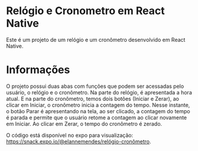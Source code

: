 # Relógio e Cronometro em React Native

 Este é um projeto de um relógio e um cronômetro desenvolvido em React Native.

 # Informações

 O projeto possui duas abas com funções que podem ser acessadas pelo usuário, o relógio e o cronômetro. Na parte do relógio, é apresentada a hora atual. E na parte do cronômetro, temos dois botões (Iniciar e Zerar), ao clicar em Iniciar, o cronômetro inicia a contagem do tempo. Nesse instante, o botão Parar é apresentando na tela, ao ser clicado, a contagem do tempo é parada e permite que o usuário retome a contagem ao clicar novamente em Iniciar. Ao clicar em Zerar, o tempo do cronômetro é zerado. 

 O código está disponível no expo para visualização: https://snack.expo.io/@elannemendes/relógio-cronômetro.